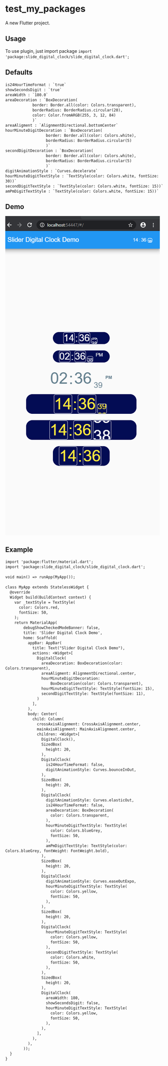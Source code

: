# test_my_packages

A new Flutter project.

## Usage
To use plugin, just import package `import 'package:slide_digital_clock/slide_digital_clock.dart';`

## Defaults

    is24HourTimeFormat : `true`
    showSecondsDigit : `true`
    areaWidth : `180.0`
    areaDecoration : `BoxDecoration(
                border: Border.all(color: Colors.transparent),
                borderRadius: BorderRadius.circular(20),
                color: Color.fromARGB(255, 3, 12, 84)
                )`
    areaAligment : `AlignmentDirectional.bottomCenter`
    hourMinuteDigitDecoration : `BoxDecoration(
                      border: Border.all(color: Colors.white),
                      borderRadius: BorderRadius.circular(5)
                      )`
    secondDigitDecoration : `BoxDecoration(
                      border: Border.all(color: Colors.white),
                      borderRadius: BorderRadius.circular(5)
                      )`
    digitAnimationStyle : `Curves.decelerate`
    hourMinuteDigitTextStyle : `TextStyle(color: Colors.white, fontSize: 30))`
    secondDigitTextStyle : `TextStyle(color: Colors.white, fontSize: 15))`
    amPmDigitTextStyle : `TextStyle(color: Colors.white, fontSize: 15))`

## Demo
![Demo: ](demo.gif)

## Example 

```
import 'package:flutter/material.dart';
import 'package:slide_digital_clock/slide_digital_clock.dart';

void main() => runApp(MyApp());

class MyApp extends StatelessWidget {
  @override
  Widget build(BuildContext context) {
    var _textStyle = TextStyle(
      color: Colors.red,
      fontSize: 50,
    );
    return MaterialApp(
        debugShowCheckedModeBanner: false,
        title: 'Slider Digital Clock Demo',
        home: Scaffold(
          appBar: AppBar(
            title: Text("Slider Digital Clock Demo"),
            actions: <Widget>[
              DigitalClock(
                areaDecoration: BoxDecoration(color: Colors.transparent),
                areaAligment: AlignmentDirectional.center,
                hourMinuteDigitDecoration:
                    BoxDecoration(color: Colors.transparent),
                hourMinuteDigitTextStyle: TextStyle(fontSize: 15),
                secondDigitTextStyle: TextStyle(fontSize: 11),
              )
            ],
          ),
          body: Center(
            child: Column(
              crossAxisAlignment: CrossAxisAlignment.center,
              mainAxisAlignment: MainAxisAlignment.center,
              children: <Widget>[
                DigitalClock(),
                SizedBox(
                  height: 20,
                ),
                DigitalClock(
                  is24HourTimeFormat: false,
                  digitAnimationStyle: Curves.bounceInOut,
                ),
                SizedBox(
                  height: 20,
                ),
                DigitalClock(
                  digitAnimationStyle: Curves.elasticOut,
                  is24HourTimeFormat: false,
                  areaDecoration: BoxDecoration(
                    color: Colors.transparent,
                  ),
                  hourMinuteDigitTextStyle: TextStyle(
                    color: Colors.blueGrey,
                    fontSize: 50,
                  ),
                  amPmDigitTextStyle: TextStyle(color: Colors.blueGrey, fontWeight: FontWeight.bold),              
                ),
                SizedBox(
                  height: 20,
                ),
                DigitalClock(
                  digitAnimationStyle: Curves.easeOutExpo,
                  hourMinuteDigitTextStyle: TextStyle(
                    color: Colors.yellow,
                    fontSize: 50,
                  ),
                ),
                SizedBox(
                  height: 20,
                ),
                DigitalClock(
                  hourMinuteDigitTextStyle: TextStyle(
                    color: Colors.yellow,
                    fontSize: 50,
                  ),
                  secondDigitTextStyle: TextStyle(
                    color: Colors.white,
                    fontSize: 50,
                  ),
                ),
                SizedBox(
                  height: 20,
                ),
                DigitalClock(
                  areaWidth: 180,
                  showSecondsDigit: false,
                  hourMinuteDigitTextStyle: TextStyle(
                    color: Colors.yellow,
                    fontSize: 50,
                  ),
                ),
              ],
            ),
          ),
        ));
  }
}

```